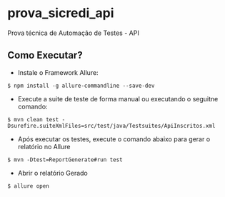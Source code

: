 # prova_sicredi_api
Prova técnica de Automação de Testes - API

## Como Executar?
- Instale o Framework Allure:

```
$ npm install -g allure-commandline --save-dev
```


- Execute a suite de teste de forma manual ou executando o seguitne comando:

```
$ mvn clean test -Dsurefire.suiteXmlFiles=src/test/java/Testsuites/ApiInscritos.xml
```


- Após executar os testes, execute o comando abaixo para gerar o relatório no Allure

```
$ mvn -Dtest=ReportGenerate#run test
```

- Abrir o relatório Gerado

```
$ allure open
```